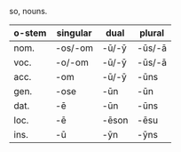 so, nouns.

o-stem|singular|dual |plural
------|--------|-----|------
nom.  |-os/-om |-ū/-ȳ|-ūs/-ā
voc.  |-o/-om  |-ū/-ȳ|-ūs/-ā
acc.  |-om     |-ū/-ȳ|-ūns
gen.  |-ose    |-ūn  |-ūn
dat.  |-ē      |-ūn  |-ūns
loc.  |-ē      |-ēson|-ēsu
ins.  |-ū      |-ȳn  |-ȳns
